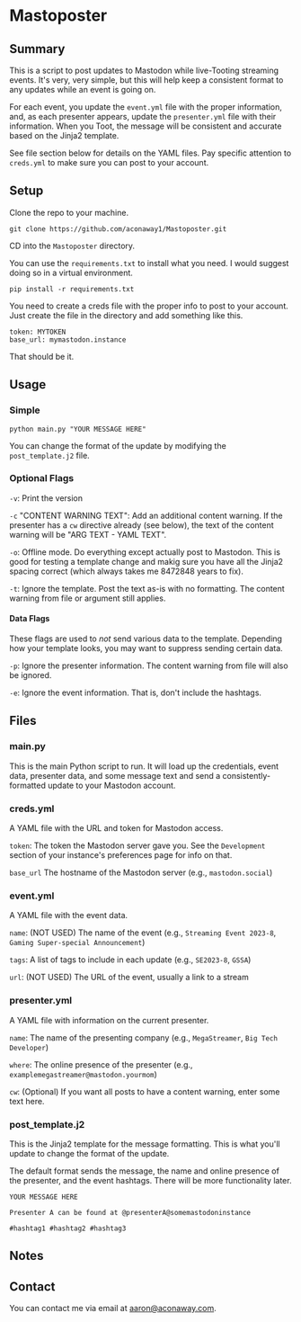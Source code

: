 # Mastoposter
## Summary
This is a script to post updates to Mastodon while live-Tooting streaming events. It's very, very simple, but this will help keep a consistent format to any updates while an event is going on.

For each event, you update the `event.yml` file with the proper information, and, as each presenter appears, update the `presenter.yml` file with their information. When you Toot, the message will be consistent and accurate based on the Jinja2 template. 

See file section below for details on the YAML files. Pay specific attention to `creds.yml` to make sure you can post to your account.

## Setup
Clone the repo to your machine.

`git clone https://github.com/aconaway1/Mastoposter.git`

CD into the `Mastoposter` directory.

You can use the `requirements.txt` to install what you need. I would suggest doing so in a virtual environment.

`pip install -r requirements.txt`

You need to create a creds file with the proper info to post to your account. Just create the file in the directory and add something like this.

```
token: MYTOKEN
base_url: mymastodon.instance
```

That should be it.

## Usage
### Simple
`python main.py "YOUR MESSAGE HERE"`

You can change the format of the update by modifying the `post_template.j2` file.

### Optional Flags
`-v`: Print the version

`-c` "CONTENT WARNING TEXT": Add an additional content warning. If the presenter has a `cw` directive already (see below), the text of the content warning will be "ARG TEXT - YAML TEXT".

`-o`: Offline mode. Do everything except actually post to Mastodon. This is good for testing a template change and makig sure you have all the Jinja2 spacing correct (which always takes me 8472848 years to fix).

`-t`: Ignore the template. Post the text as-is with no formatting. The content warning from file or argument still applies.

#### Data Flags
These flags are used to *not* send various data to the template. Depending how your template looks, you may want to suppress sending certain data.

`-p`: Ignore the presenter information. The content warning from file will also be ignored.

`-e`: Ignore the event information. That is, don't include the hashtags.

## Files
### main.py
This is the main Python script to run. It will load up the credentials, event data, presenter data, and some
message text and send a consistently-formatted update to your Mastodon account.

### creds.yml
A YAML file with the URL and token for Mastodon access.

`token`: The token the Mastodon server gave you. See the `Development` section of your instance's preferences page for info on that.

`base_url` The hostname of the Mastodon server (e.g., `mastodon.social`)

### event.yml
A YAML file with the event data.

`name`: (NOT USED) The name of the event (e.g., `Streaming Event 2023-8`, `Gaming Super-special Announcement`)

`tags`: A list of tags to include in each update (e.g., `SE2023-8`, `GSSA`)

`url`: (NOT USED) The URL of the event, usually a link to a stream

### presenter.yml
A YAML file with information on the current presenter.

`name`: The name of the presenting company (e.g., `MegaStreamer`, `Big Tech Developer`)

`where`: The online presence of the presenter (e.g., `examplemegastreamer@mastodon.yourmom`)

`cw`: (Optional) If you want all posts to have a content warning, enter some text here.

### post_template.j2
This is the Jinja2 template for the message formatting. This is what you'll update to change the format of the update.

The default format sends the message, the name and online presence of the presenter, and the event hashtags. There will be more functionality later.

```
YOUR MESSAGE HERE

Presenter A can be found at @presenterA@somemastodoninstance

#hashtag1 #hashtag2 #hashtag3
```

## Notes


## Contact

You can contact me via email at aaron@aconaway.com.